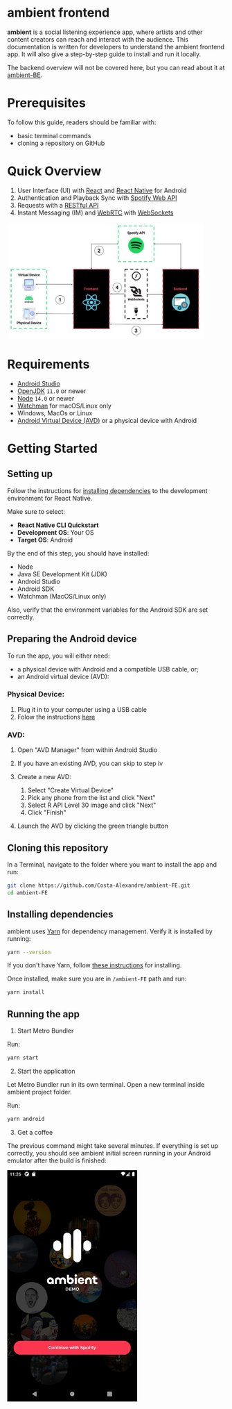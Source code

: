 # ambient frontend

**ambient** is a social listening experience app, where artists and other content creators can reach and interact with the audience. This documentation is written for developers to understand the ambient frontend app. It will also give a step-by-step guide to install and run it locally.

The backend overview will not be covered here, but you can read about it at [ambient-BE](#).

# Prerequisites

To follow this guide, readers should be familiar with:

- basic terminal commands
- cloning a repository on GitHub

# Quick Overview

1. User Interface (UI) with [React](https://reactjs.org/) and [React Native](https://reactnative.dev/) for Android
2. Authentication and Playback Sync with [Spotify Web API](https://developer.spotify.com/documentation/web-api/)
3. Requests with a [RESTful API](https://restfulapi.net/)
4. Instant Messaging (IM) and [WebRTC](https://developer.mozilla.org/en-US/docs/Web/API/WebRTC_API) with [WebSockets](https://developer.mozilla.org/en-US/docs/Web/API/WebSockets_API)

<img src="./docs/ambient_architeture.jpg?raw=true" width="90%">

# Requirements

- [Android Studio](https://developer.android.com/studio/index.html)
- [OpenJDK](https://openjdk.java.net/) `11.0` or newer
- [Node](https://nodejs.org) `14.0` or newer
- [Watchman](https://facebook.github.io/watchman/) for macOS/Linux only
- Windows, MacOs or Linux
- [Android Virtual Device (AVD)](https://source.android.com/setup/create/avd) or a physical device with Android

# Getting Started

## Setting up

Follow the instructions for [installing dependencies](https://reactnative.dev/docs/environment-setup) to the development environment for React Native.

Make sure to select:

- **React Native CLI Quickstart**
- **Development OS**: Your OS
- **Target OS**: Android

By the end of this step, you should have installed:

- Node
- Java SE Development Kit (JDK)
- Android Studio
- Android SDK
- Watchman (MacOS/Linux only)

Also, verify that the environment variables for the Android SDK are set correctly.

## Preparing the Android device

To run the app, you will either need:

- a physical device with Android and a compatible USB cable, or;
- an Android virtual device (AVD):

### Physical Device:

1. Plug it in to your computer using a USB cable
1. Folow the instructions [here](https://reactnative.dev/docs/running-on-device)

### AVD:

1. Open "AVD Manager" from within Android Studio
1. If you have an existing AVD, you can skip to step iv
1. Create a new AVD:

   1. Select "Create Virtual Device"
   1. Pick any phone from the list and click "Next"
   1. Select R API Level 30 image and click "Next"
   1. Click "Finish"

1. Launch the AVD by clicking the green triangle button

## Cloning this repository

In a Terminal, navigate to the folder where you want to install the app and run:

```bash
git clone https://github.com/Costa-Alexandre/ambient-FE.git
cd ambient-FE
```

## Installing dependencies

ambient uses [Yarn](https://classic.yarnpkg.com/) for dependency management. Verify it is installed by running:

```bash
yarn --version
```

If you don't have Yarn, follow [these instructions](https://classic.yarnpkg.com/en/docs/install) for installing.

Once installed, make sure you are in `/ambient-FE` path and run:

```bash
yarn install
```

## Running the app

1. Start Metro Bundler

Run:

```bash
yarn start
```

2. Start the application

Let Metro Bundler run in its own terminal. Open a new terminal inside ambient project folder.

Run:

```bash
yarn android
```

3. Get a coffee

The previous command might take several minutes.
If everything is set up correctly, you should see ambient initial screen running in your Android emulator after the build is finished:

<img src="./docs/initial_screen.png?raw=true" width="300">
